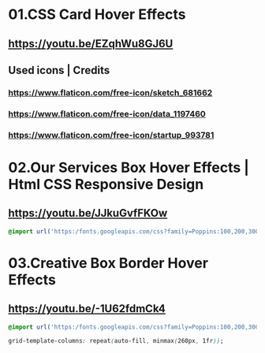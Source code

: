 # 01.CSS Card Hover Effects
## https://youtu.be/EZqhWu8GJ6U

## Used icons | Credits
### https://www.flaticon.com/free-icon/sketch_681662
### https://www.flaticon.com/free-icon/data_1197460
### https://www.flaticon.com/free-icon/startup_993781

# 02.Our Services Box Hover Effects | Html CSS Responsive Design
## https://youtu.be/JJkuGvfFKOw

```css
@import url('https:/fonts.googleapis.com/css?family=Poppins:100,200,300,400,500,600,700,800,900');
```

# 03.Creative Box Border Hover Effects
## https://youtu.be/-1U62fdmCk4
```css
@import url('https:/fonts.googleapis.com/css?family=Poppins:100,200,300,400,500,600,700,800,900');

grid-template-columns: repeat(auto-fill, minmax(260px, 1fr));
```